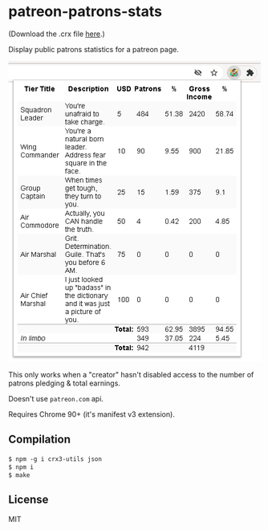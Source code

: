 # patreon-patrons-stats

(Download the .crx file [here](http://gromnitsky.users.sourceforge.net/js/chrome/).)

Display public patrons statistics for a patreon page.

<img src='screenshot.png' alt=''>

This only works when a "creator" hasn't disabled access to the number
of patrons pledging & total earnings.

Doesn't use `patreon.com` api.

Requires Chrome 90+ (it's manifest v3 extension).

## Compilation

~~~
$ npm -g i crx3-utils json
$ npm i
$ make
~~~

## License

MIT
